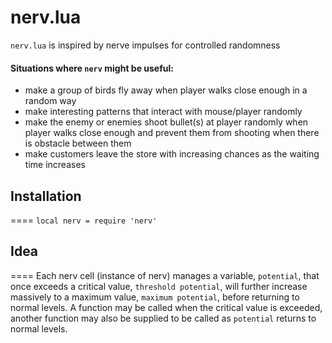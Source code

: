 # nerv.lua
`nerv.lua` is inspired by nerve impulses for controlled randomness

#### Situations where `nerv` might be useful:
* make a group of birds fly away when player walks close enough in a random way
* make interesting patterns that interact with mouse/player randomly
* make the enemy or enemies shoot bullet(s) at player randomly when player walks close enough and prevent them from shooting when there is obstacle between them
* make customers leave the store with increasing chances as the waiting time increases

## Installation
====
`local nerv = require 'nerv'`

## Idea
====
Each nerv cell (instance of nerv) manages a variable, `potential`, that once exceeds a critical value, `threshold potential`, will further increase massively to a maximum value, `maximum potential`, before returning to normal levels. A function may be called when the critical value is exceeded, another function may also be supplied to be called as `potential` returns to normal levels.
